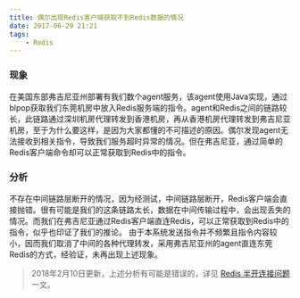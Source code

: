 ```yaml
---
title: 偶尔出现Redis客户端获取不到Redis数据的情况
date: 2017-06-29 21:21
tags:
    - Redis
---
```


### 现象
在美国东部弗吉尼亚州部署有我们数个agent服务，该agent使用Java实现，通过blpop获取我们东莞机房中放入Redis服务端的指令。agent和Redis之间的链路较长，此链路通过深圳机房代理转发到香港机房，再从香港机房代理转发到弗吉尼亚机房，至于为什么要这样，是因为大家都懂的不可描述的原因。偶尔发现agent无法接收到相关指令，导致我们服务超时异常的情况。但在弗吉尼亚，通过简单的Redis客户端命令却可以正常获取到Redis中的指令。

<!--more-->

### 分析
不存在中间链路层断开的情况，因为经测试，中间链路层断开，Redis客户端会直接抛错。很有可能是我们的这条链路太长，数据在中间传输过程中，会出现丢失的情况。而我们在弗吉尼亚通过Redis客户端直连Redis，可以正常获取到Redis中的指令，似乎也印证了我们的推论。
由于本系统发送指令并不频繁且指令内容较小，因而我们取消了中间的各种代理转发，采用弗吉尼亚州的agent直连东莞Redis的方式，经验证，未再出现上述现象。

> 2018年2月10日更新，上述分析有可能是错误的，详见 [Redis 半开连接问题](http://blog.lbanyan.com/redis_half_open_connections/#more) 一文。
